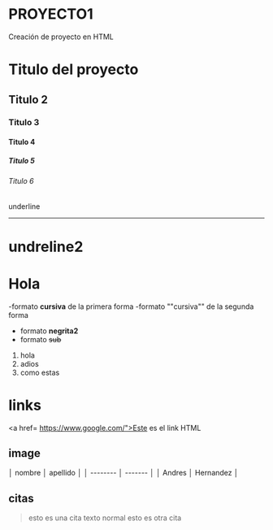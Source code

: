 # PROYECTO1
Creación de proyecto en HTML 
# Titulo del proyecto
## Titulo 2
### Titulo 3
#### Titulo 4
##### Titulo 5
###### Titulo 6
underline
__________
undreline2
===========
# Hola
-formato __cursiva__  de la primera forma
-formato ""cursiva"" de la segunda forma
- formato __negrita2__
- formato ~~sub~~
1. hola
2. adios 
3. como estas
# links
<a href= https://www.google.com/">Este es el link HTML </a>
## image
 
 
│ nombre │ apellido │
│ -------- │ ------- │
│ Andres │ Hernandez │

## citas
>esto es una cita
texto normal
>esto es otra cita
